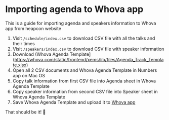 # Importing agenda to Whova app

This is a guide for importing agenda and speakers information to Whova app
from heapcon website

1. Visit `/schedule/index.csv` to download CSV file with all the talks and their times
2. Visit `/speakers/index.csv` to download CSV file with speaker information
3. Download (Whova Agenda Template](https://whova.com/static/frontend/xems/lib/files/Agenda_Track_Template.xlsx)
4. Open all 2 CSV documents and Whova Agenda Template in Numbers app on Mac OS
5. Copy talk information from first CSV file into Agenda sheet in Whova Agenda Template
6. Copy speaker information from second CSV file into Speaker sheet in Whova Agenda Template
7. Save Whova Agenda Template and upload it to [Whova app](https://whova.com/xems/view/agenda/heapc_201909/#advanced-view)

That should be it! :beers:
